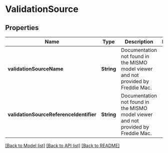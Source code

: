 # ValidationSource

## Properties
Name | Type | Description | Notes
------------ | ------------- | ------------- | -------------
**validationSourceName** | **String** | Documentation not found in the MISMO model viewer and not provided by Freddie Mac. | 
**validationSourceReferenceIdentifier** | **String** | Documentation not found in the MISMO model viewer and not provided by Freddie Mac. | 

[[Back to Model list]](../README.md#documentation-for-models) [[Back to API list]](../README.md#documentation-for-api-endpoints) [[Back to README]](../README.md)


